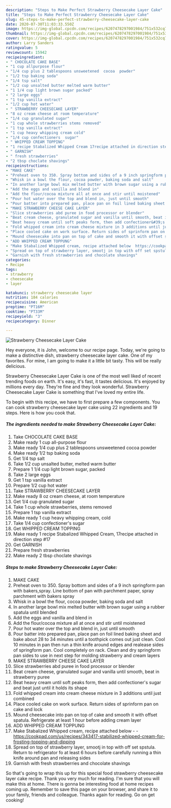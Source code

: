 ```yaml
---
description: "Steps to Make Perfect Strawberry Cheesecake Layer Cake"
title: "Steps to Make Perfect Strawberry Cheesecake Layer Cake"
slug: 45-steps-to-make-perfect-strawberry-cheesecake-layer-cake
date: 2020-07-30T11:03:33.550Z
image: https://img-global.cpcdn.com/recipes/6207478297001984/751x532cq70/strawberry-cheesecake-layer-cake-recipe-main-photo.jpg
thumbnail: https://img-global.cpcdn.com/recipes/6207478297001984/751x532cq70/strawberry-cheesecake-layer-cake-recipe-main-photo.jpg
cover: https://img-global.cpcdn.com/recipes/6207478297001984/751x532cq70/strawberry-cheesecake-layer-cake-recipe-main-photo.jpg
author: Larry Sanders
ratingvalue: 5
reviewcount: 15942
recipeingredient:
- " CHOCOLATE CAKE BASE"
- "1 cup allpurpose flour"
- "1/4 cup plus 2 tablespoons unsweetened  cocoa  powder"
- "1/2 tsp baking soda"
- "1/4 tsp salt"
- "1/2 cup unsalted butter melted warm butter"
- "1 1/4 cup light brown sugar packed"
- "2 large eggs"
- "1 tsp vanilla extract"
- "1/2 cup hot water"
- " STRAWBERRY CHEESECAKE LAYER"
- "8 oz cream cheese at room temperature"
- "1/4 cup granulated sugar"
- "1 cup whole strawberries stems removed"
- "1 tsp vanilla extract"
- "1 cup heavy whipping cream cold"
- "1/4 cup confectioners  sugar"
- " WHIPPED CREAM TOPPING"
- "1 recipe Stabalized Whipped Cream 17recipe attached in direction step 17"
- " GARNISH"
- " fresh strawberries"
- "2 tbsp choclate shavings"
recipeinstructions:
- "MAKE CAKE"
- "Preheat oven to 350. Spray bottom and sides of a 9 inch springform pan with bakers,spray. Line bottom of pan with parchment paper, spray parchment with bakers spray"
- "Whisk in a bowl the flour, cocoa powder, baking soda and salt"
- "In another large bowl mix melted butter with brown sugar using a rubber spatula until blended"
- "Add the eggs and vanilla and blend in"
- "Add the flour/cocoa mixture all at once and stir until moistened"
- "Pour hot water over the top and blend in, just until smooth"
- "Pour batter into prepared pan, place pan on foil lined baking sheet and bake about 28 to 34 minutes until a toothpick comes out just clean. Cool 10 minutes in pan then run a thin knife around edges and realease sides of springform pan. Cool completely  on rack. Clean and dry springform pan sides to use in next step for molding strawberry and cream layers"
- "MAKE STRAWBERRY CHEESE CAKE LAYER"
- "Slice strawberries abd puree in food processor or blender"
- "Beat cream cheese, granulated sugar and vanilla until smooth, beat in strawberry puree"
- "Beat heavy cream until soft peaks form, then add confectioner&#39;s sugar and beat just until it holds its shape"
- "Fold whipped cream into cream cheese mixture in 3 additions until just combined"
- "Place cooled cake on work surface. Return sides of sprinform pan on cake and lock"
- "Mound cheesecake into pan on top of cake and smooth it with offset spatula. Refrigerate at least 1 hour before adding cream layer"
- "ADD WHIPPED CREAM TOPPUNG"
- "Make Stabalized Whipped cream, recipe attached below  https://cookpad.com/us/recipes/343417-stabilized-whipped-cream-for-frosting-topping-and-dipping"
- "Spread on top of strawberry layer, smootj in top with off set spstula. Return to refrigerator  fo at least 6 hours before carefully running a thin knife around pan and releasing sides"
- "Garnish with fresh strawberries and chocolate shavings"
categories:
- Recipe
tags:
- strawberry
- cheesecake
- layer

katakunci: strawberry cheesecake layer 
nutrition: 184 calories
recipecuisine: American
preptime: "PT16M"
cooktime: "PT33M"
recipeyield: "3"
recipecategory: Dinner

---
```



![Strawberry Cheesecake Layer Cake](https://img-global.cpcdn.com/recipes/6207478297001984/751x532cq70/strawberry-cheesecake-layer-cake-recipe-main-photo.jpg)

Hey everyone, it is John, welcome to our recipe page. Today, we're going to make a distinctive dish, strawberry cheesecake layer cake. One of my favorites. For mine, I am going to make it a little bit tasty. This will be really delicious.



Strawberry Cheesecake Layer Cake is one of the most well liked of recent trending foods on earth. It's easy, it's fast, it tastes delicious. It's enjoyed by millions every day. They're fine and they look wonderful. Strawberry Cheesecake Layer Cake is something that I've loved my entire life.


To begin with this recipe, we have to first prepare a few components. You can cook strawberry cheesecake layer cake using 22 ingredients and 19 steps. Here is how you cook that.

<!--inarticleads1-->

##### The ingredients needed to make Strawberry Cheesecake Layer Cake:

1. Take  CHOCOLATE CAKE BASE
1. Make ready 1 cup all-purpose flour
1. Make ready 1/4 cup plus 2 tablespoons unsweetened  cocoa  powder
1. Make ready 1/2 tsp baking soda
1. Get 1/4 tsp salt
1. Take 1/2 cup unsalted butter, melted warm butter
1. Prepare 1 1/4 cup light brown sugar, packed
1. Take 2 large eggs
1. Get 1 tsp vanilla extract
1. Prepare 1/2 cup hot water
1. Take  STRAWBERRY CHEESECAKE LAYER
1. Make ready 8 oz cream cheese, at room temperature
1. Get 1/4 cup granulated sugar
1. Take 1 cup whole strawberries, stems removed
1. Prepare 1 tsp vanilla extract
1. Make ready 1 cup heavy whipping cream, cold
1. Take 1/4 cup confectioner&#39;s  sugar
1. Get  WHIPPED CREAM TOPPING
1. Make ready 1 recipe Stabalized Whipped Cream, 17recipe attached in direction step #17
1. Get  GARNISH
1. Prepare  fresh strawberries
1. Make ready 2 tbsp choclate shavings




<!--inarticleads2-->

##### Steps to make Strawberry Cheesecake Layer Cake:

1. MAKE CAKE
1. Preheat oven to 350. Spray bottom and sides of a 9 inch springform pan with bakers,spray. Line bottom of pan with parchment paper, spray parchment with bakers spray
1. Whisk in a bowl the flour, cocoa powder, baking soda and salt
1. In another large bowl mix melted butter with brown sugar using a rubber spatula until blended
1. Add the eggs and vanilla and blend in
1. Add the flour/cocoa mixture all at once and stir until moistened
1. Pour hot water over the top and blend in, just until smooth
1. Pour batter into prepared pan, place pan on foil lined baking sheet and bake about 28 to 34 minutes until a toothpick comes out just clean. Cool 10 minutes in pan then run a thin knife around edges and realease sides of springform pan. Cool completely  on rack. Clean and dry springform pan sides to use in next step for molding strawberry and cream layers
1. MAKE STRAWBERRY CHEESE CAKE LAYER
1. Slice strawberries abd puree in food processor or blender
1. Beat cream cheese, granulated sugar and vanilla until smooth, beat in strawberry puree
1. Beat heavy cream until soft peaks form, then add confectioner&#39;s sugar and beat just until it holds its shape
1. Fold whipped cream into cream cheese mixture in 3 additions until just combined
1. Place cooled cake on work surface. Return sides of sprinform pan on cake and lock
1. Mound cheesecake into pan on top of cake and smooth it with offset spatula. Refrigerate at least 1 hour before adding cream layer
1. ADD WHIPPED CREAM TOPPUNG
1. Make Stabalized Whipped cream, recipe attached below -  - https://cookpad.com/us/recipes/343417-stabilized-whipped-cream-for-frosting-topping-and-dipping
1. Spread on top of strawberry layer, smootj in top with off set spstula. Return to refrigerator  fo at least 6 hours before carefully running a thin knife around pan and releasing sides
1. Garnish with fresh strawberries and chocolate shavings




So that's going to wrap this up for this special food strawberry cheesecake layer cake recipe. Thank you very much for reading. I'm sure that you will make this at home. There is gonna be interesting food at home recipes coming up. Remember to save this page on your browser, and share it to your family, friends and colleague. Thanks again for reading. Go on get cooking!
